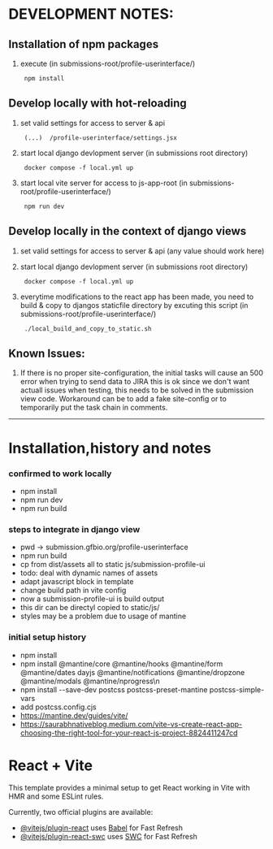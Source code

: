 # DEVELOPMENT NOTES:

## Installation of npm packages

1. execute  (in submissions-root/profile-userinterface/)

        npm install

## Develop locally with hot-reloading

1. set valid settings for access to server & api

        (...)  /profile-userinterface/settings.jsx

2. start local django devlopment server (in submissions root directory)

        docker compose -f local.yml up
3. start local vite server for access to js-app-root (in submissions-root/profile-userinterface/)

        npm run dev

## Develop locally in the context of django views

1. set valid settings for access to server & api (any value should work here)
2. start local django devlopment server (in submissions root directory)

        docker compose -f local.yml up
3. everytime modifications to the react app has been made, you need to build & copy to djangos staticfile directory by
   excuting this script (in submissions-root/profile-userinterface/)

        ./local_build_and_copy_to_static.sh

## Known Issues:

1. If there is no proper site-configuration, the initial tasks will cause an 500 error when trying to send data to JIRA
   this is ok since we don't want actuall issues when testing, this needs to be solved in the submission view code.
   Workaround can be to add a fake site-config or to temporarily put the task chain in comments.

---------------------------------------------------------------------------------

# Installation,history and notes

### confirmed to work locally

- npm install
- npm run dev
- npm run build

### steps to integrate in django view

- pwd -> submission.gfbio.org/profile-userinterface
- npm run build
- cp from dist/assets all to static js/submission-profile-ui
- todo: deal with dynamic names of assets
- adapt javascript block in template
- change build path in vite config
- now a submission-profile-ui is build output
- this dir can be directyl copied to static/js/
- styles may be a problem due to usage of mantine

### initial setup history

- npm install
- npm install @mantine/core @mantine/hooks @mantine/form @mantine/dates dayjs @mantine/notifications @mantine/dropzone
  @mantine/modals @mantine/nprogress\n
- npm install --save-dev postcss postcss-preset-mantine postcss-simple-vars
- add postcss.config.cjs
- https://mantine.dev/guides/vite/
- https://saurabhnativeblog.medium.com/vite-vs-create-react-app-choosing-the-right-tool-for-your-react-js-project-8824411247cd

# React + Vite

This template provides a minimal setup to get React working in Vite with HMR and some ESLint rules.

Currently, two official plugins are available:

- [@vitejs/plugin-react](https://github.com/vitejs/vite-plugin-react/blob/main/packages/plugin-react/README.md)
  uses [Babel](https://babeljs.io/) for Fast Refresh
- [@vitejs/plugin-react-swc](https://github.com/vitejs/vite-plugin-react-swc) uses [SWC](https://swc.rs/) for Fast
  Refresh
